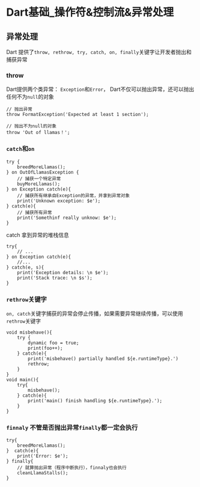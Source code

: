 # Dart基础_操作符&控制流&异常处理 
## 异常处理
Dart 提供了``throw, rethrow, try, catch, on, finally``关键字让开发者抛出和捕获异常              
### throw
Dart提供两个类异常： ``Exception``和``Error``， Dart不仅可以抛出异常，还可以抛出任何不为``null``的对象
~~~
// 抛出异常
throw FormatException('Expected at least 1 section');

// 抛出不为null的对象
throw 'Out of llamas！';
~~~
### ``catch``和``on``
~~~
try {
    breedMoreLlamas();
} on OutOfLlamasException {
    // 捕获一个特定异常
    buyMoreLlamas();
} on Exception catch(e){
    // 捕获所有继承自Exception的异常，并拿到异常对象
    print('Unknown exception: $e');
} catch(e){
    // 捕获所有异常
    print('Somethinf really unknow: $e');
}
~~~
catch 拿到异常的堆栈信息
~~~
try{
    // ...
} on Exception catch(e){
    //...
} catch(e, s){
    print('Exception details: \n $e');
    print('Stack trace: \n $s');
}
~~~
### ``rethrow``关键字
``on, catch``关键字捕获的异常会停止传播，如果需要异常继续传播，可以使用``rethrow``关键字
~~~
void misbehave(){
    try {
        dynamic foo = true;
        print(foo++);
    } catch(e){
        print('misbehave() partially handled ${e.runtimeType}.')
        rethrow;
    }
}
void main(){
    try{
        misbehave();
    } catch(e){
        print('main() finish handling ${e.runtimeType}.');
    }
}
~~~
### ``finnaly`` 不管是否抛出异常``finally``都一定会执行
~~~
try{
    breedMoreLlamas();
}  catch(e){
    print('Error: $e');
} finally{
    // 就算抛出异常（程序中断执行），finnaly也会执行
    cleanLlamaStalls();
}
~~~
